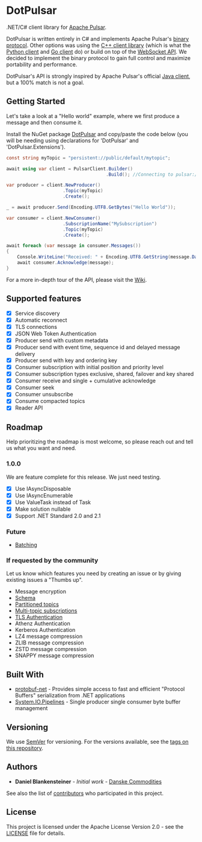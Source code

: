 # DotPulsar

.NET/C# client library for [Apache Pulsar](https://pulsar.apache.org/).

DotPulsar is written entirely in C# and implements Apache Pulsar's [binary protocol](https://pulsar.apache.org/docs/en/develop-binary-protocol/). Other options was using the [C++ client library](https://pulsar.apache.org/docs/en/client-libraries-cpp/) (which is what the [Python client](https://pulsar.apache.org/docs/en/client-libraries-python/) and [Go client](https://pulsar.apache.org/docs/en/client-libraries-go/) do) or build on top of the [WebSocket API](https://pulsar.apache.org/docs/en/client-libraries-websocket/). We decided to implement the binary protocol to gain full control and maximize portability and performance.

DotPulsar's API is strongly inspired by Apache Pulsar's official [Java client](https://pulsar.apache.org/docs/en/client-libraries-java/), but a 100% match is not a goal.

## Getting Started

Let's take a look at a "Hello world" example, where we first produce a message and then consume it.

Install the NuGet package [DotPulsar](https://www.nuget.org/packages/DotPulsar/) and copy/paste the code below (you will be needing using declarations for 'DotPulsar' and 'DotPulsar.Extensions').

```csharp
const string myTopic = "persistent://public/default/mytopic";

await using var client = PulsarClient.Builder()
                                     .Build(); //Connecting to pulsar://localhost:6650

var producer = client.NewProducer()
                     .Topic(myTopic)
                     .Create();

_ = await producer.Send(Encoding.UTF8.GetBytes("Hello World"));

var consumer = client.NewConsumer()
                     .SubscriptionName("MySubscription")
                     .Topic(myTopic)
                     .Create();

await foreach (var message in consumer.Messages())
{
    Console.WriteLine("Received: " + Encoding.UTF8.GetString(message.Data.ToArray()));
    await consumer.Acknowledge(message);
}
```

For a more in-depth tour of the API, please visit the [Wiki](https://github.com/danske-commodities/dotpulsar/wiki).

## Supported features

- [X] Service discovery
- [X] Automatic reconnect
- [X] TLS connections
- [X] JSON Web Token Authentication
- [X] Producer send with custom metadata
- [X] Producer send with event time, sequence id and delayed message delivery
- [X] Producer send with key and ordering key
- [X] Consumer subscription with initial position and priority level
- [X] Consumer subscription types exclusive, shared, failover and key shared
- [X] Consumer receive and single + cumulative acknowledge
- [X] Consumer seek
- [X] Consumer unsubscribe
- [X] Consume compacted topics
- [X] Reader API

## Roadmap

Help prioritizing the roadmap is most welcome, so please reach out and tell us what you want and need.

### 1.0.0

We are feature complete for this release. We just need testing.

- [X] Use IAsyncDisposable
- [X] Use IAsyncEnumerable
- [X] Use ValueTask instead of Task
- [X] Make solution nullable
- [X] Support .NET Standard 2.0 and 2.1

### Future

* [Batching](https://github.com/danske-commodities/dotpulsar/issues/7)

### If requested by the community

Let us know which features you need by creating an issue or by giving existing issues a "Thumbs up".

* Message encryption
* [Schema](https://github.com/danske-commodities/dotpulsar/issues/6)
* [Partitioned topics](https://github.com/danske-commodities/dotpulsar/issues/4)
* [Multi-topic subscriptions](https://github.com/danske-commodities/dotpulsar/issues/5)
* [TLS Authentication](https://github.com/danske-commodities/dotpulsar/issues/3)
* Athenz Authentication
* Kerberos Authentication
* LZ4 message compression
* ZLIB message compression
* ZSTD message compression
* SNAPPY message compression

## Built With

* [protobuf-net](https://github.com/mgravell/protobuf-net) - Provides simple access to fast and efficient "Protocol Buffers" serialization from .NET applications
* [System.IO.Pipelines](https://www.nuget.org/packages/System.IO.Pipelines/) - Single producer single consumer byte buffer management

## Versioning

We use [SemVer](http://semver.org/) for versioning. For the versions available, see the [tags on this repository](https://github.com/danske-commodities/dotpulsar/tags).

## Authors

* **Daniel Blankensteiner** - *Initial work* - [Danske Commodities](https://github.com/danske-commodities)

See also the list of [contributors](https://github.com/danske-commodities/dotpulsar/contributors) who participated in this project.

## License

This project is licensed under the Apache License Version 2.0 - see the [LICENSE](LICENSE) file for details.
